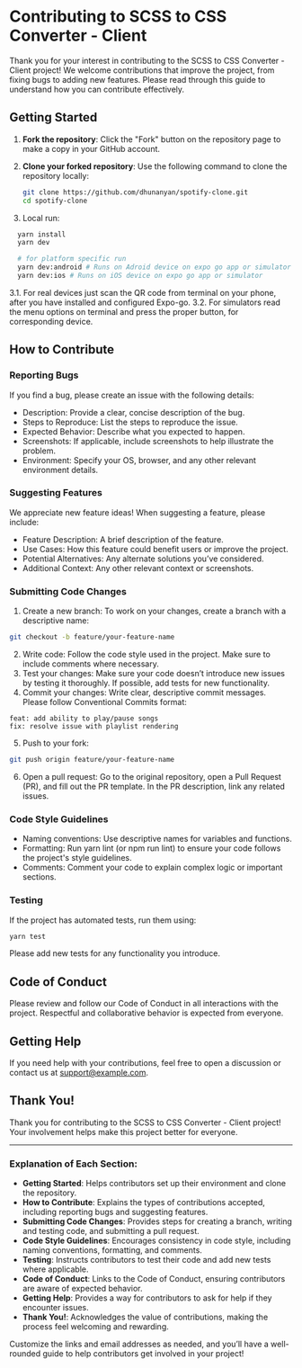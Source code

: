 # Contributing to SCSS to CSS Converter - Client

Thank you for your interest in contributing to the SCSS to CSS Converter - Client project! We welcome contributions that improve the project, from fixing bugs to adding new features. Please read through this guide to understand how you can contribute effectively.

## Getting Started

1. **Fork the repository**: Click the "Fork" button on the repository page to make a copy in your GitHub account.
2. **Clone your forked repository**: Use the following command to clone the repository locally:

   ```bash
   git clone https://github.com/dhunanyan/spotify-clone.git
   cd spotify-clone
   ```

3. Local run:

```bash
  yarn install
  yarn dev

  # for platform specific run
  yarn dev:android # Runs on Adroid device on expo go app or simulator
  yarn dev:ios # Runs on iOS device on expo go app or simulator
```

3.1. For real devices just scan the QR code from terminal on your phone, after you have installed and configured Expo-go.
3.2. For simulators read the menu options on terminal and press the proper button, for corresponding device.

## How to Contribute

### Reporting Bugs

If you find a bug, please create an issue with the following details:

- Description: Provide a clear, concise description of the bug.
- Steps to Reproduce: List the steps to reproduce the issue.
- Expected Behavior: Describe what you expected to happen.
- Screenshots: If applicable, include screenshots to help illustrate the problem.
- Environment: Specify your OS, browser, and any other relevant environment details.

### Suggesting Features

We appreciate new feature ideas! When suggesting a feature, please include:

- Feature Description: A brief description of the feature.
- Use Cases: How this feature could benefit users or improve the project.
- Potential Alternatives: Any alternate solutions you’ve considered.
- Additional Context: Any other relevant context or screenshots.

### Submitting Code Changes

1. Create a new branch: To work on your changes, create a branch with a descriptive name:

```bash
git checkout -b feature/your-feature-name
```

2. Write code: Follow the code style used in the project. Make sure to include comments where necessary.
3. Test your changes: Make sure your code doesn’t introduce new issues by testing it thoroughly. If possible, add tests for new functionality.
4. Commit your changes: Write clear, descriptive commit messages. Please follow Conventional Commits format:

```vbnet
feat: add ability to play/pause songs
fix: resolve issue with playlist rendering
```

5. Push to your fork:

```bash
git push origin feature/your-feature-name
```

6. Open a pull request: Go to the original repository, open a Pull Request (PR), and fill out the PR template. In the PR description, link any related issues.

### Code Style Guidelines

- Naming conventions: Use descriptive names for variables and functions.
- Formatting: Run yarn lint (or npm run lint) to ensure your code follows the project's style guidelines.
- Comments: Comment your code to explain complex logic or important sections.

### Testing

If the project has automated tests, run them using:

```bash
yarn test
```

Please add new tests for any functionality you introduce.

## Code of Conduct

Please review and follow our Code of Conduct in all interactions with the project. Respectful and collaborative behavior is expected from everyone.

## Getting Help

If you need help with your contributions, feel free to open a discussion or contact us at support@example.com.

## Thank You!

Thank you for contributing to the SCSS to CSS Converter - Client project! Your involvement helps make this project better for everyone.

---

### Explanation of Each Section:

- **Getting Started**: Helps contributors set up their environment and clone the repository.
- **How to Contribute**: Explains the types of contributions accepted, including reporting bugs and suggesting features.
- **Submitting Code Changes**: Provides steps for creating a branch, writing and testing code, and submitting a pull request.
- **Code Style Guidelines**: Encourages consistency in code style, including naming conventions, formatting, and comments.
- **Testing**: Instructs contributors to test their code and add new tests where applicable.
- **Code of Conduct**: Links to the Code of Conduct, ensuring contributors are aware of expected behavior.
- **Getting Help**: Provides a way for contributors to ask for help if they encounter issues.
- **Thank You!**: Acknowledges the value of contributions, making the process feel welcoming and rewarding.

Customize the links and email addresses as needed, and you’ll have a well-rounded guide to help contributors get involved in your project!
